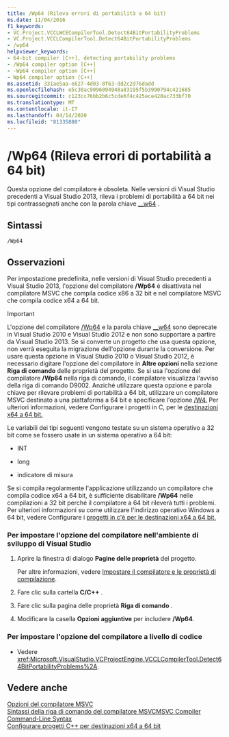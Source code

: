 ```yaml
---
title: /Wp64 (Rileva errori di portabilità a 64 bit)
ms.date: 11/04/2016
f1_keywords:
- VC.Project.VCCLWCECompilerTool.Detect64BitPortabilityProblems
- VC.Project.VCCLCompilerTool.Detect64BitPortabilityProblems
- /wp64
helpviewer_keywords:
- 64-bit compiler [C++], detecting portability problems
- /Wp64 compiler option [C++]
- -Wp64 compiler option [C++]
- Wp64 compiler option [C++]
ms.assetid: 331ae5aa-e627-4d03-8f63-dd2c2d76dadd
ms.openlocfilehash: e5c30ac9096094948a83195f5b3990794c421685
ms.sourcegitcommit: c123cc76bb2b6c5cde6f4c425ece420ac733bf70
ms.translationtype: MT
ms.contentlocale: it-IT
ms.lasthandoff: 04/14/2020
ms.locfileid: "81335880"
---
```

# <a name="wp64-detect-64-bit-portability-issues"></a>/Wp64 (Rileva errori di portabilità a 64 bit)

Questa opzione del compilatore è obsoleta. Nelle versioni di Visual Studio precedenti a Visual Studio 2013, rileva i problemi di portabilità a 64 bit nei tipi contrassegnati anche con la parola chiave [__w64](../../cpp/w64.md) .

## <a name="syntax"></a>Sintassi

```
/Wp64
```

## <a name="remarks"></a>Osservazioni

Per impostazione predefinita, nelle versioni di Visual Studio precedenti a Visual Studio 2013, l'opzione del compilatore **/Wp64** è disattivata nel compilatore MSVC che compila codice x86 a 32 bit e nel compilatore MSVC che compila codice x64 a 64 bit.

> [!IMPORTANT]
> L'opzione del compilatore [/Wp64](wp64-detect-64-bit-portability-issues.md) e la parola chiave [__w64](../../cpp/w64.md) sono deprecate in Visual Studio 2010 e Visual Studio 2012 e non sono supportare a partire da Visual Studio 2013. Se si converte un progetto che usa questa opzione, non verrà eseguita la migrazione dell'opzione durante la conversione. Per usare questa opzione in Visual Studio 2010 o Visual Studio 2012, è necessario digitare l'opzione del compilatore in **Altre opzioni** nella sezione **Riga di comando** delle proprietà del progetto. Se si usa l'opzione del compilatore **/Wp64** nella riga di comando, il compilatore visualizza l'avviso della riga di comando D9002. Anziché utilizzare questa opzione e parola chiave per rilevare problemi di portabilità a 64 bit, utilizzare un compilatore MSVC destinato a una piattaforma a 64 bit e specificare l'opzione [/W4.](compiler-option-warning-level.md) Per ulteriori informazioni, vedere Configurare i progetti in C, per le [destinazioni x64 a 64 bit.](../configuring-programs-for-64-bit-visual-cpp.md)

Le variabili dei tipi seguenti vengono testate su un sistema operativo a 32 bit come se fossero usate in un sistema operativo a 64 bit:

- INT

- long

- indicatore di misura

Se si compila regolarmente l'applicazione utilizzando un compilatore che compila codice x64 a 64 bit, è sufficiente disabilitare **/Wp64** nelle compilazioni a 32 bit perché il compilatore a 64 bit rileverà tutti i problemi. Per ulteriori informazioni su come utilizzare l'indirizzo operativo Windows a 64 bit, vedere Configurare i [progetti in c'è per le destinazioni x64 a 64 bit.](../configuring-programs-for-64-bit-visual-cpp.md)

### <a name="to-set-this-compiler-option-in-the-visual-studio-development-environment"></a>Per impostare l'opzione del compilatore nell'ambiente di sviluppo di Visual Studio

1. Aprire la finestra di dialogo **Pagine delle proprietà** del progetto.

   Per altre informazioni, vedere [Impostare il compilatore e le proprietà di compilazione](../working-with-project-properties.md).

1. Fare clic sulla cartella **C/C++** .

1. Fare clic sulla pagina delle proprietà **Riga di comando** .

1. Modificare la casella **Opzioni aggiuntive** per includere **/Wp64**.

### <a name="to-set-this-compiler-option-programmatically"></a>Per impostare l'opzione del compilatore a livello di codice

- Vedere <xref:Microsoft.VisualStudio.VCProjectEngine.VCCLCompilerTool.Detect64BitPortabilityProblems%2A>.

## <a name="see-also"></a>Vedere anche

[Opzioni del compilatore MSVC](compiler-options.md)<br/>
[Sintassi della riga di comando del compilatore MSVCMSVC Compiler Command-Line Syntax](compiler-command-line-syntax.md)<br/>
[Configurare progetti C++ per destinazioni x64 a 64 bit](../configuring-programs-for-64-bit-visual-cpp.md)
